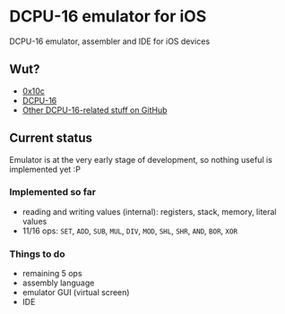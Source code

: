 # DCPU-16 emulator for iOS

DCPU-16 emulator, assembler and IDE for iOS devices

## Wut?

- [0x10c](http://0x10c.com/)
- [DCPU-16](http://0x10c.com/doc/dcpu-16.txt)
- [Other DCPU-16-related stuff on GitHub](https://github.com/blog/1098-take-over-the-galaxy-with-github)

## Current status

Emulator is at the very early stage of development, so nothing useful is implemented yet :P

### Implemented so far

- reading and writing values (internal): registers, stack, memory, literal values
- 11/16 ops: `SET`, `ADD`, `SUB`, `MUL`, `DIV`, `MOD`, `SHL`, `SHR`, `AND`, `BOR`, `XOR`

### Things to do

- remaining 5 ops
- assembly language
- emulator GUI (virtual screen)
- IDE
